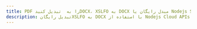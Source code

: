 ---title: PDF را به  تبدیل کنیدDOCX، XSLFO به DOCX مبدل رایگان یا Nodejs SDKdescription: تبدیل رایگانXSLFO به DOCX با استفاده از Nodejs Cloud APIs & SDK همچنین اسناد PDF را در Cloud ایجاد، ویرایش و رندر کنید.---